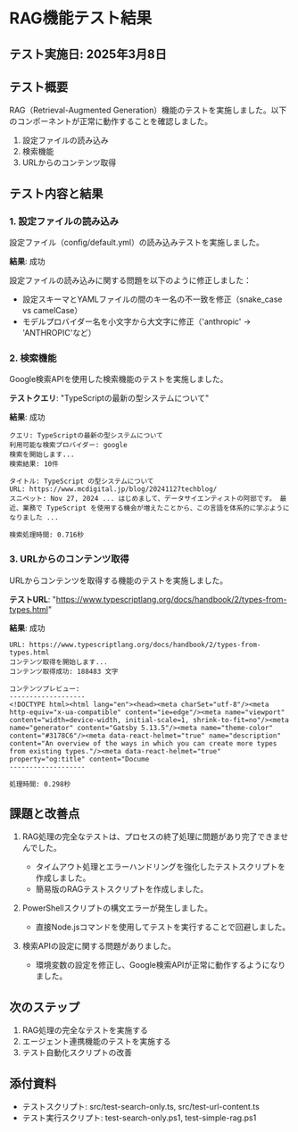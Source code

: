 # RAG機能テスト結果

## テスト実施日: 2025年3月8日

## テスト概要

RAG（Retrieval-Augmented Generation）機能のテストを実施しました。以下のコンポーネントが正常に動作することを確認しました。

1. 設定ファイルの読み込み
2. 検索機能
3. URLからのコンテンツ取得

## テスト内容と結果

### 1. 設定ファイルの読み込み

設定ファイル（config/default.yml）の読み込みテストを実施しました。

**結果**: 成功

設定ファイルの読み込みに関する問題を以下のように修正しました：
- 設定スキーマとYAMLファイルの間のキー名の不一致を修正（snake_case vs camelCase）
- モデルプロバイダー名を小文字から大文字に修正（'anthropic' → 'ANTHROPIC'など）

### 2. 検索機能

Google検索APIを使用した検索機能のテストを実施しました。

**テストクエリ**: "TypeScriptの最新の型システムについて"

**結果**: 成功

```
クエリ: TypeScriptの最新の型システムについて
利用可能な検索プロバイダー: google
検索を開始します...
検索結果: 10件

タイトル: TypeScript の型システムについて
URL: https://www.mcdigital.jp/blog/20241127techblog/
スニペット: Nov 27, 2024 ... はじめまして、データサイエンティストの阿部です。 最近、業務で TypeScript を使用する機会が増えたことから、この言語を体系的に学ぶようになりました ...

検索処理時間: 0.716秒
```

### 3. URLからのコンテンツ取得

URLからコンテンツを取得する機能のテストを実施しました。

**テストURL**: "https://www.typescriptlang.org/docs/handbook/2/types-from-types.html"

**結果**: 成功

```
URL: https://www.typescriptlang.org/docs/handbook/2/types-from-types.html
コンテンツ取得を開始します...
コンテンツ取得成功: 188483 文字

コンテンツプレビュー:
-------------------
<!DOCTYPE html><html lang="en"><head><meta charSet="utf-8"/><meta http-equiv="x-ua-compatible" content="ie=edge"/><meta name="viewport" content="width=device-width, initial-scale=1, shrink-to-fit=no"/><meta name="generator" content="Gatsby 5.13.5"/><meta name="theme-color" content="#3178C6"/><meta data-react-helmet="true" name="description" content="An overview of the ways in which you can create more types from existing types."/><meta data-react-helmet="true" property="og:title" content="Docume
-------------------

処理時間: 0.298秒
```

## 課題と改善点

1. RAG処理の完全なテストは、プロセスの終了処理に問題があり完了できませんでした。
   - タイムアウト処理とエラーハンドリングを強化したテストスクリプトを作成しました。
   - 簡易版のRAGテストスクリプトを作成しました。

2. PowerShellスクリプトの構文エラーが発生しました。
   - 直接Node.jsコマンドを使用してテストを実行することで回避しました。

3. 検索APIの設定に関する問題がありました。
   - 環境変数の設定を修正し、Google検索APIが正常に動作するようになりました。

## 次のステップ

1. RAG処理の完全なテストを実施する
2. エージェント連携機能のテストを実施する
3. テスト自動化スクリプトの改善

## 添付資料

- テストスクリプト: src/test-search-only.ts, src/test-url-content.ts
- テスト実行スクリプト: test-search-only.ps1, test-simple-rag.ps1 